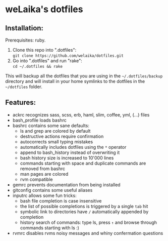 weLaika's dotfiles
===============================

## Installation:

Prerequisites: ruby.

1. Clone this repo into ".dotfiles":  
   `git clone https://github.com/welaika/dotfiles.git`
2. Go into ".dotfiles" and run "rake":  
   `cd ~/.dotfiles && rake`

This will backup all the dotfiles that you are using in the `~/.dotfiles/backup`
directory and will install in your home symlinks to the dotfiles in the
`~/dotfiles` folder.

## Features:

* ackrc recognizes sass, scss, erb, haml, slim, coffee, yml, (...) files
* bash\_profile loads bashrc
* bashrc contains some sane defaults:
  - ls and grep are colored by default
  - destructive actions require confirmation
  - autocorrects small typing mistakes
  - automatically includes dotfiles using the `*` operator
  - append to bash\_history instead of overwriting it
  - bash history size is increased to 10'000 lines
  - commands starting with space and duplicate commands are removed from bashrc
  - man pages are colored
  - rvm compatible
* gemrc prevents documentation from being installed
* gitconfig contains some useful aliases
* inputrc allows some fun tricks:
  - bash file completion is case insensitive
  - the list of possible completions is triggered by a single `tab` hit
  - symbolic link to directories have `/` automatically appended by completion
  - history search of commands: type ls, press `↑` and browse through commands
    starting with ls :)
* rvmrc disables rvms noisy messages and whiny confermation questions


